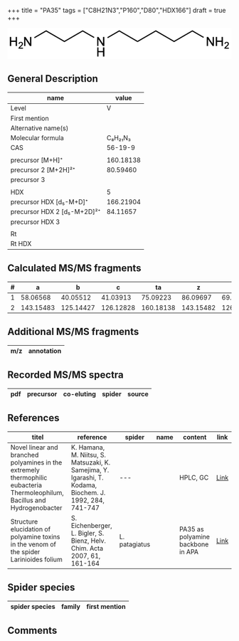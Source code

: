 +++
title = "PA35"
tags = ["C8H21N3","P160","D80","HDX166"]
draft = true
+++

![](/img/PA35.png)

## General Description

| name                        | value     |
|-----------------------------|-----------|
| Level                       | V         |
| First mention               |           |
| Alternative name(s)         |           |
| Molecular formula           | C₈H₂₁N₃   |
| CAS                         | 56-19-9   |
|                             |           |
| precursor   [M+H]⁺          | 160.18138 |
| precursor 2 [M+2H]²⁺        | 80.59460  |
| precursor 3                 |           |
|                             |           |
| HDX                         | 5         |
| precursor HDX   [d₅-M+D]⁺   | 166.21904 |
| precursor HDX 2 [d₅-M+2D]²⁺ | 84.11657  |
| precursor HDX 3             |           |
|                             |           |
| Rt                          |           |
| Rt HDX                      |           |

## Calculated MS/MS fragments

| # | a         | b         | c         | ta        | z         | y         | tz        |
|---|-----------|-----------|-----------|-----------|-----------|-----------|-----------|
| 1 | 58.06568  | 40.05512  | 41.03913  | 75.09223  | 86.09697  | 69.07042  | 103.12352 |
| 2 | 143.15483 | 125.14427 | 126.12828 | 160.18138 | 143.15482 | 126.12827 | 160.18137 |

## Additional MS/MS fragments

| m/z       | annotation |
|-----------|------------|

## Recorded MS/MS spectra

| pdf | precursor | co-eluting | spider    | source                       |
|-----|-----------|------------|-----------|------------------------------|

## References

| titel                                                                                                                       | reference                                                                                               | spider        | name | content                           | link                                              |
|-----------------------------------------------------------------------------------------------------------------------------|---------------------------------------------------------------------------------------------------------|---------------|------|-----------------------------------|---------------------------------------------------|
| Novel linear and branched polyamines in the extremely thermophilic eubacteria Thermoleophilum, Bacillus and Hydrogenobacter | K. Hamana, M. Niitsu, S. Matsuzaki, K. Samejima, Y. Igarashi, T. Kodama, Biochem. J. 1992, 284, 741-747 | ---           |      | HPLC, GC                          | [Link](http://www.biochemj.org/content/284/3/741) |
| Structure elucidation of polyamine toxins in the venom of the spider Larinioides folium                                     | S. Eichenberger, L. Bigler, S. Bienz, Helv. Chim. Acta 2007, 61, 161-164                                | L. patagiatus |      | PA35 as polyamine backbone in APA | [Link](https://doi.org/10.2533/chimia.2007.161)   |

## Spider species

| spider species                    | family           | first mention          |
|-----------------------------------|------------------|------------------------|

## Comments